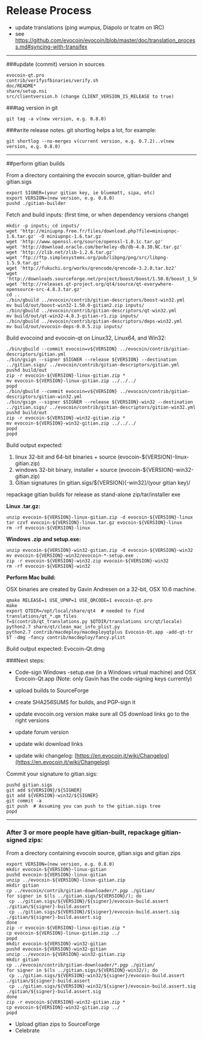 Release Process
====================

* update translations (ping wumpus, Diapolo or tcatm on IRC)
* see https://github.com/evocoin/evocoin/blob/master/doc/translation_process.md#syncing-with-transifex

* * *

###update (commit) version in sources


	evocoin-qt.pro
	contrib/verifysfbinaries/verify.sh
	doc/README*
	share/setup.nsi
	src/clientversion.h (change CLIENT_VERSION_IS_RELEASE to true)

###tag version in git

	git tag -a v(new version, e.g. 0.8.0)

###write release notes. git shortlog helps a lot, for example:

	git shortlog --no-merges v(current version, e.g. 0.7.2)..v(new version, e.g. 0.8.0)

* * *

##perform gitian builds

 From a directory containing the evocoin source, gitian-builder and gitian.sigs
  
	export SIGNER=(your gitian key, ie bluematt, sipa, etc)
	export VERSION=(new version, e.g. 0.8.0)
	pushd ./gitian-builder

 Fetch and build inputs: (first time, or when dependency versions change)

	mkdir -p inputs; cd inputs/
	wget 'http://miniupnp.free.fr/files/download.php?file=miniupnpc-1.6.tar.gz' -O miniupnpc-1.6.tar.gz
	wget 'http://www.openssl.org/source/openssl-1.0.1c.tar.gz'
	wget 'http://download.oracle.com/berkeley-db/db-4.8.30.NC.tar.gz'
	wget 'http://zlib.net/zlib-1.2.6.tar.gz'
	wget 'ftp://ftp.simplesystems.org/pub/libpng/png/src/libpng-1.5.9.tar.gz'
	wget 'http://fukuchi.org/works/qrencode/qrencode-3.2.0.tar.bz2'
	wget 'http://downloads.sourceforge.net/project/boost/boost/1.50.0/boost_1_50_0.tar.bz2'
	wget 'http://releases.qt-project.org/qt4/source/qt-everywhere-opensource-src-4.8.3.tar.gz'
	cd ..
	./bin/gbuild ../evocoin/contrib/gitian-descriptors/boost-win32.yml
	mv build/out/boost-win32-1.50.0-gitian2.zip inputs/
	./bin/gbuild ../evocoin/contrib/gitian-descriptors/qt-win32.yml
	mv build/out/qt-win32-4.8.3-gitian-r1.zip inputs/
	./bin/gbuild ../evocoin/contrib/gitian-descriptors/deps-win32.yml
	mv build/out/evocoin-deps-0.0.5.zip inputs/

 Build evocoind and evocoin-qt on Linux32, Linux64, and Win32:
  
	./bin/gbuild --commit evocoin=v${VERSION} ../evocoin/contrib/gitian-descriptors/gitian.yml
	./bin/gsign --signer $SIGNER --release ${VERSION} --destination ../gitian.sigs/ ../evocoin/contrib/gitian-descriptors/gitian.yml
	pushd build/out
	zip -r evocoin-${VERSION}-linux-gitian.zip *
	mv evocoin-${VERSION}-linux-gitian.zip ../../../
	popd
	./bin/gbuild --commit evocoin=v${VERSION} ../evocoin/contrib/gitian-descriptors/gitian-win32.yml
	./bin/gsign --signer $SIGNER --release ${VERSION}-win32 --destination ../gitian.sigs/ ../evocoin/contrib/gitian-descriptors/gitian-win32.yml
	pushd build/out
	zip -r evocoin-${VERSION}-win32-gitian.zip *
	mv evocoin-${VERSION}-win32-gitian.zip ../../../
	popd
	popd

  Build output expected:

  1. linux 32-bit and 64-bit binaries + source (evocoin-${VERSION}-linux-gitian.zip)
  2. windows 32-bit binary, installer + source (evocoin-${VERSION}-win32-gitian.zip)
  3. Gitian signatures (in gitian.sigs/${VERSION}[-win32]/(your gitian key)/

repackage gitian builds for release as stand-alone zip/tar/installer exe

**Linux .tar.gz:**

	unzip evocoin-${VERSION}-linux-gitian.zip -d evocoin-${VERSION}-linux
	tar czvf evocoin-${VERSION}-linux.tar.gz evocoin-${VERSION}-linux
	rm -rf evocoin-${VERSION}-linux

**Windows .zip and setup.exe:**

	unzip evocoin-${VERSION}-win32-gitian.zip -d evocoin-${VERSION}-win32
	mv evocoin-${VERSION}-win32/evocoin-*-setup.exe .
	zip -r evocoin-${VERSION}-win32.zip evocoin-${VERSION}-win32
	rm -rf evocoin-${VERSION}-win32

**Perform Mac build:**

  OSX binaries are created by Gavin Andresen on a 32-bit, OSX 10.6 machine.

	qmake RELEASE=1 USE_UPNP=1 USE_QRCODE=1 evocoin-qt.pro
	make
	export QTDIR=/opt/local/share/qt4  # needed to find translations/qt_*.qm files
	T=$(contrib/qt_translations.py $QTDIR/translations src/qt/locale)
	python2.7 share/qt/clean_mac_info_plist.py
	python2.7 contrib/macdeploy/macdeployqtplus Evocoin-Qt.app -add-qt-tr $T -dmg -fancy contrib/macdeploy/fancy.plist

 Build output expected: Evocoin-Qt.dmg

###Next steps:

* Code-sign Windows -setup.exe (in a Windows virtual machine) and
  OSX Evocoin-Qt.app (Note: only Gavin has the code-signing keys currently)

* upload builds to SourceForge

* create SHA256SUMS for builds, and PGP-sign it

* update evocoin.org version
  make sure all OS download links go to the right versions

* update forum version

* update wiki download links

* update wiki changelog: [https://en.evocoin.it/wiki/Changelog](https://en.evocoin.it/wiki/Changelog)

Commit your signature to gitian.sigs:

	pushd gitian.sigs
	git add ${VERSION}/${SIGNER}
	git add ${VERSION}-win32/${SIGNER}
	git commit -a
	git push  # Assuming you can push to the gitian.sigs tree
	popd

-------------------------------------------------------------------------

### After 3 or more people have gitian-built, repackage gitian-signed zips:

From a directory containing evocoin source, gitian.sigs and gitian zips

	export VERSION=(new version, e.g. 0.8.0)
	mkdir evocoin-${VERSION}-linux-gitian
	pushd evocoin-${VERSION}-linux-gitian
	unzip ../evocoin-${VERSION}-linux-gitian.zip
	mkdir gitian
	cp ../evocoin/contrib/gitian-downloader/*.pgp ./gitian/
	for signer in $(ls ../gitian.sigs/${VERSION}/); do
	 cp ../gitian.sigs/${VERSION}/${signer}/evocoin-build.assert ./gitian/${signer}-build.assert
	 cp ../gitian.sigs/${VERSION}/${signer}/evocoin-build.assert.sig ./gitian/${signer}-build.assert.sig
	done
	zip -r evocoin-${VERSION}-linux-gitian.zip *
	cp evocoin-${VERSION}-linux-gitian.zip ../
	popd
	mkdir evocoin-${VERSION}-win32-gitian
	pushd evocoin-${VERSION}-win32-gitian
	unzip ../evocoin-${VERSION}-win32-gitian.zip
	mkdir gitian
	cp ../evocoin/contrib/gitian-downloader/*.pgp ./gitian/
	for signer in $(ls ../gitian.sigs/${VERSION}-win32/); do
	 cp ../gitian.sigs/${VERSION}-win32/${signer}/evocoin-build.assert ./gitian/${signer}-build.assert
	 cp ../gitian.sigs/${VERSION}-win32/${signer}/evocoin-build.assert.sig ./gitian/${signer}-build.assert.sig
	done
	zip -r evocoin-${VERSION}-win32-gitian.zip *
	cp evocoin-${VERSION}-win32-gitian.zip ../
	popd

- Upload gitian zips to SourceForge
- Celebrate 
